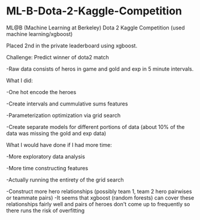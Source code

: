 # ML-B-Dota-2-Kaggle-Competition
ML@B (Machine Learning at Berkeley) Dota 2 Kaggle Competition (used machine learning/xgboost)

Placed 2nd in the private leaderboard using xgboost.

Challenge: Predict winner of dota2 match

-Raw data consists of heros in game and gold and exp in 5 minute intervals.

What I did:

-One hot encode the heroes

-Create intervals and cummulative sums features

-Parameterization optimization via grid search

-Create separate models for different portions of data (about 10% of the data was missing the gold and exp data)

What I would have done if I had more time:

-More exploratory data analysis

-More time constructing features

-Actually running the entirety of the grid search

-Construct more hero relationships (possibly team 1, team 2 hero pairwises or teammate pairs)
  -It seems that xgboost (random forests) can cover these relationships fairly well and pairs of heroes don't come up to frequently so there runs the risk of overfitting
